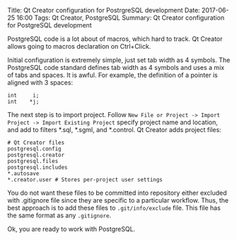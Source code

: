 Title: Qt Creator configuration for PostrgreSQL development
Date: 2017-06-25 16:00
Tags: Qt Creator, PostgreSQL
Summary: Qt Creator configuration for PostgreSQL development

PostgreSQL code is a lot about of macros, which hard to track. Qt Creator allows going to macros declaration on Ctrl+Click.

Initial configuration is extremely simple, just set tab width as 4 symbols.
The PostgreSQL code standard defines tab width as 4 symbols and uses a mix of tabs and spaces. It is awful. For example, the definition of a pointer is aligned with 3 spaces:
```
int     i;
int    *j;
```

The next step is to import project. Follow `New File or Project -> Import Project -> Import Existing Project` specify project name and location, and add to filters *.sql, *.sgml, and *.control. Qt Creator adds project files:

```
# Qt Creator files
postgresql.config
postgresql.creator
postgresql.files
postgresql.includes
*.autosave
*.creator.user # Stores per-project user settings
```
You do not want these files to be committed into repository either excluded with .gitignore file since they are specific to a particular workflow. Thus, the best approach is to add these files to `.git/info/exclude` file. This file has the same format as any `.gitignore`.

Ok, you are ready to work with PostgreSQL.
